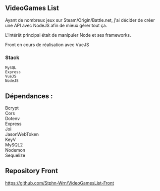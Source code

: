 ## VideoGames List

Ayant de nombreux jeux sur Steam/Origin/Battle.net, j'ai décider de créer une API avec NodeJS afin de mieux gérer tout ça.

L'intérêt principal était de manipuler Node et ses frameworks.

Front en cours de réalisation avec VueJS

### Stack

```
MySQL
Express
VueJS
NodeJS
```

## Dépendances :

Bcrypt </br>
Cors </br>
Dotenv </br>
Express </br>
Joi </br>
JasonWebToken </br>
KeyV </br>
MySQL2 </br>
Nodemon </br>
Sequelize </br>



## Repository Front 
https://github.com/Stphn-Wrn/VideoGamesList-Front
